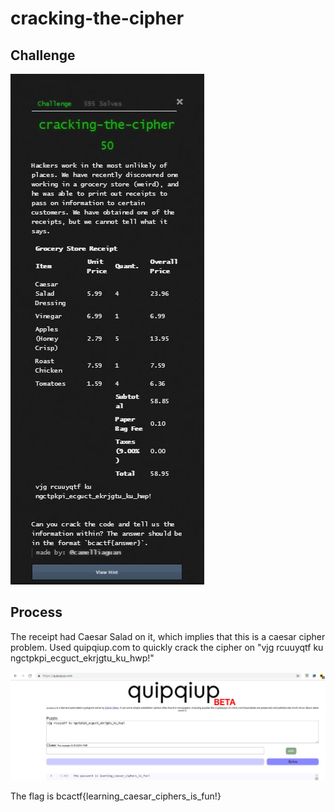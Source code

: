 # cracking-the-cipher

## Challenge

![Capture.JPG](Capture.JPG)

## Process

The receipt had Caesar Salad on it, which implies that this is a caesar cipher problem. Used quipqiup.com to quickly crack the cipher on "vjg rcuuyqtf ku ngctpkpi_ecguct_ekrjgtu_ku_hwp!"

![Capture2.JPG](Capture2.JPG)

The flag is bcactf{learning_caesar_ciphers_is_fun!}